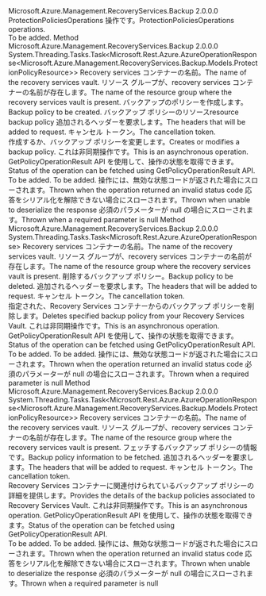 <Type Name="IProtectionPoliciesOperations" FullName="Microsoft.Azure.Management.RecoveryServices.Backup.IProtectionPoliciesOperations">
  <TypeSignature Language="C#" Value="public interface IProtectionPoliciesOperations" />
  <TypeSignature Language="ILAsm" Value=".class public interface auto ansi abstract IProtectionPoliciesOperations" />
  <TypeSignature Language="DocId" Value="T:Microsoft.Azure.Management.RecoveryServices.Backup.IProtectionPoliciesOperations" />
  <TypeSignature Language="VB.NET" Value="Public Interface IProtectionPoliciesOperations" />
  <TypeSignature Language="F#" Value="type IProtectionPoliciesOperations = interface" />
  <AssemblyInfo>
    <AssemblyName>Microsoft.Azure.Management.RecoveryServices.Backup</AssemblyName>
    <AssemblyVersion>2.0.0.0</AssemblyVersion>
  </AssemblyInfo>
  <Interfaces />
  <Docs>
    <summary>
            <span data-ttu-id="0d228-101">ProtectionPoliciesOperations 操作です。</span><span class="sxs-lookup"><span data-stu-id="0d228-101">ProtectionPoliciesOperations operations.</span></span>
            </summary>
    <remarks>To be added.</remarks>
  </Docs>
  <Members>
    <Member MemberName="CreateOrUpdateWithHttpMessagesAsync">
      <MemberSignature Language="C#" Value="public System.Threading.Tasks.Task&lt;Microsoft.Rest.Azure.AzureOperationResponse&lt;Microsoft.Azure.Management.RecoveryServices.Backup.Models.ProtectionPolicyResource&gt;&gt; CreateOrUpdateWithHttpMessagesAsync (string vaultName, string resourceGroupName, string policyName, Microsoft.Azure.Management.RecoveryServices.Backup.Models.ProtectionPolicyResource parameters, System.Collections.Generic.Dictionary&lt;string,System.Collections.Generic.List&lt;string&gt;&gt; customHeaders = null, System.Threading.CancellationToken cancellationToken = null);" />
      <MemberSignature Language="ILAsm" Value=".method public hidebysig newslot virtual instance class System.Threading.Tasks.Task`1&lt;class Microsoft.Rest.Azure.AzureOperationResponse`1&lt;class Microsoft.Azure.Management.RecoveryServices.Backup.Models.ProtectionPolicyResource&gt;&gt; CreateOrUpdateWithHttpMessagesAsync(string vaultName, string resourceGroupName, string policyName, class Microsoft.Azure.Management.RecoveryServices.Backup.Models.ProtectionPolicyResource parameters, class System.Collections.Generic.Dictionary`2&lt;string, class System.Collections.Generic.List`1&lt;string&gt;&gt; customHeaders, valuetype System.Threading.CancellationToken cancellationToken) cil managed" />
      <MemberSignature Language="DocId" Value="M:Microsoft.Azure.Management.RecoveryServices.Backup.IProtectionPoliciesOperations.CreateOrUpdateWithHttpMessagesAsync(System.String,System.String,System.String,Microsoft.Azure.Management.RecoveryServices.Backup.Models.ProtectionPolicyResource,System.Collections.Generic.Dictionary{System.String,System.Collections.Generic.List{System.String}},System.Threading.CancellationToken)" />
      <MemberSignature Language="F#" Value="abstract member CreateOrUpdateWithHttpMessagesAsync : string * string * string * Microsoft.Azure.Management.RecoveryServices.Backup.Models.ProtectionPolicyResource * System.Collections.Generic.Dictionary&lt;string, System.Collections.Generic.List&lt;string&gt;&gt; * System.Threading.CancellationToken -&gt; System.Threading.Tasks.Task&lt;Microsoft.Rest.Azure.AzureOperationResponse&lt;Microsoft.Azure.Management.RecoveryServices.Backup.Models.ProtectionPolicyResource&gt;&gt;" Usage="iProtectionPoliciesOperations.CreateOrUpdateWithHttpMessagesAsync (vaultName, resourceGroupName, policyName, parameters, customHeaders, cancellationToken)" />
      <MemberType>Method</MemberType>
      <AssemblyInfo>
        <AssemblyName>Microsoft.Azure.Management.RecoveryServices.Backup</AssemblyName>
        <AssemblyVersion>2.0.0.0</AssemblyVersion>
      </AssemblyInfo>
      <ReturnValue>
        <ReturnType>System.Threading.Tasks.Task&lt;Microsoft.Rest.Azure.AzureOperationResponse&lt;Microsoft.Azure.Management.RecoveryServices.Backup.Models.ProtectionPolicyResource&gt;&gt;</ReturnType>
      </ReturnValue>
      <Parameters>
        <Parameter Name="vaultName" Type="System.String" />
        <Parameter Name="resourceGroupName" Type="System.String" />
        <Parameter Name="policyName" Type="System.String" />
        <Parameter Name="parameters" Type="Microsoft.Azure.Management.RecoveryServices.Backup.Models.ProtectionPolicyResource" />
        <Parameter Name="customHeaders" Type="System.Collections.Generic.Dictionary&lt;System.String,System.Collections.Generic.List&lt;System.String&gt;&gt;" />
        <Parameter Name="cancellationToken" Type="System.Threading.CancellationToken" />
      </Parameters>
      <Docs>
        <param name="vaultName">
            <span data-ttu-id="0d228-102">Recovery services コンテナーの名前。</span><span class="sxs-lookup"><span data-stu-id="0d228-102">The name of the recovery services vault.</span></span>
            </param>
        <param name="resourceGroupName">
            <span data-ttu-id="0d228-103">リソース グループが、recovery services コンテナーの名前が存在します。</span><span class="sxs-lookup"><span data-stu-id="0d228-103">The name of the resource group where the recovery services vault is present.</span></span>
            </param>
        <param name="policyName">
            <span data-ttu-id="0d228-104">バックアップのポリシーを作成します。</span><span class="sxs-lookup"><span data-stu-id="0d228-104">Backup policy to be created.</span></span>
            </param>
        <param name="parameters">
            <span data-ttu-id="0d228-105">バックアップ ポリシーのリソース</span><span class="sxs-lookup"><span data-stu-id="0d228-105">resource backup policy</span></span>
            </param>
        <param name="customHeaders">
            <span data-ttu-id="0d228-106">追加されるヘッダーを要求します。</span><span class="sxs-lookup"><span data-stu-id="0d228-106">The headers that will be added to request.</span></span>
            </param>
        <param name="cancellationToken">
            <span data-ttu-id="0d228-107">キャンセル トークン。</span><span class="sxs-lookup"><span data-stu-id="0d228-107">The cancellation token.</span></span>
            </param>
        <summary>
            <span data-ttu-id="0d228-108">作成するか、バックアップ ポリシーを変更します。</span><span class="sxs-lookup"><span data-stu-id="0d228-108">Creates or modifies a backup policy.</span></span> <span data-ttu-id="0d228-109">これは非同期操作です。</span><span class="sxs-lookup"><span data-stu-id="0d228-109">This is an asynchronous operation.</span></span> <span data-ttu-id="0d228-110">GetPolicyOperationResult API を使用して、操作の状態を取得できます。</span><span class="sxs-lookup"><span data-stu-id="0d228-110">Status of the operation can be fetched using GetPolicyOperationResult API.</span></span>
            </summary>
        <returns>To be added.</returns>
        <remarks>To be added.</remarks>
        <exception cref="T:Microsoft.Rest.Azure.CloudException">
            <span data-ttu-id="0d228-111">操作には、無効な状態コードが返された場合にスローされます。</span><span class="sxs-lookup"><span data-stu-id="0d228-111">Thrown when the operation returned an invalid status code</span></span>
            </exception>
        <exception cref="T:Microsoft.Rest.SerializationException">
            <span data-ttu-id="0d228-112">応答をシリアル化を解除できない場合にスローされます。</span><span class="sxs-lookup"><span data-stu-id="0d228-112">Thrown when unable to deserialize the response</span></span>
            </exception>
        <exception cref="T:Microsoft.Rest.ValidationException">
            <span data-ttu-id="0d228-113">必須のパラメーターが null の場合にスローされます。</span><span class="sxs-lookup"><span data-stu-id="0d228-113">Thrown when a required parameter is null</span></span>
            </exception>
      </Docs>
    </Member>
    <Member MemberName="DeleteWithHttpMessagesAsync">
      <MemberSignature Language="C#" Value="public System.Threading.Tasks.Task&lt;Microsoft.Rest.Azure.AzureOperationResponse&gt; DeleteWithHttpMessagesAsync (string vaultName, string resourceGroupName, string policyName, System.Collections.Generic.Dictionary&lt;string,System.Collections.Generic.List&lt;string&gt;&gt; customHeaders = null, System.Threading.CancellationToken cancellationToken = null);" />
      <MemberSignature Language="ILAsm" Value=".method public hidebysig newslot virtual instance class System.Threading.Tasks.Task`1&lt;class Microsoft.Rest.Azure.AzureOperationResponse&gt; DeleteWithHttpMessagesAsync(string vaultName, string resourceGroupName, string policyName, class System.Collections.Generic.Dictionary`2&lt;string, class System.Collections.Generic.List`1&lt;string&gt;&gt; customHeaders, valuetype System.Threading.CancellationToken cancellationToken) cil managed" />
      <MemberSignature Language="DocId" Value="M:Microsoft.Azure.Management.RecoveryServices.Backup.IProtectionPoliciesOperations.DeleteWithHttpMessagesAsync(System.String,System.String,System.String,System.Collections.Generic.Dictionary{System.String,System.Collections.Generic.List{System.String}},System.Threading.CancellationToken)" />
      <MemberSignature Language="F#" Value="abstract member DeleteWithHttpMessagesAsync : string * string * string * System.Collections.Generic.Dictionary&lt;string, System.Collections.Generic.List&lt;string&gt;&gt; * System.Threading.CancellationToken -&gt; System.Threading.Tasks.Task&lt;Microsoft.Rest.Azure.AzureOperationResponse&gt;" Usage="iProtectionPoliciesOperations.DeleteWithHttpMessagesAsync (vaultName, resourceGroupName, policyName, customHeaders, cancellationToken)" />
      <MemberType>Method</MemberType>
      <AssemblyInfo>
        <AssemblyName>Microsoft.Azure.Management.RecoveryServices.Backup</AssemblyName>
        <AssemblyVersion>2.0.0.0</AssemblyVersion>
      </AssemblyInfo>
      <ReturnValue>
        <ReturnType>System.Threading.Tasks.Task&lt;Microsoft.Rest.Azure.AzureOperationResponse&gt;</ReturnType>
      </ReturnValue>
      <Parameters>
        <Parameter Name="vaultName" Type="System.String" />
        <Parameter Name="resourceGroupName" Type="System.String" />
        <Parameter Name="policyName" Type="System.String" />
        <Parameter Name="customHeaders" Type="System.Collections.Generic.Dictionary&lt;System.String,System.Collections.Generic.List&lt;System.String&gt;&gt;" />
        <Parameter Name="cancellationToken" Type="System.Threading.CancellationToken" />
      </Parameters>
      <Docs>
        <param name="vaultName">
            <span data-ttu-id="0d228-114">Recovery services コンテナーの名前。</span><span class="sxs-lookup"><span data-stu-id="0d228-114">The name of the recovery services vault.</span></span>
            </param>
        <param name="resourceGroupName">
            <span data-ttu-id="0d228-115">リソース グループが、recovery services コンテナーの名前が存在します。</span><span class="sxs-lookup"><span data-stu-id="0d228-115">The name of the resource group where the recovery services vault is present.</span></span>
            </param>
        <param name="policyName">
            <span data-ttu-id="0d228-116">削除するバックアップ ポリシー。</span><span class="sxs-lookup"><span data-stu-id="0d228-116">Backup policy to be deleted.</span></span>
            </param>
        <param name="customHeaders">
            <span data-ttu-id="0d228-117">追加されるヘッダーを要求します。</span><span class="sxs-lookup"><span data-stu-id="0d228-117">The headers that will be added to request.</span></span>
            </param>
        <param name="cancellationToken">
            <span data-ttu-id="0d228-118">キャンセル トークン。</span><span class="sxs-lookup"><span data-stu-id="0d228-118">The cancellation token.</span></span>
            </param>
        <summary>
            <span data-ttu-id="0d228-119">指定された、Recovery Services コンテナーからのバックアップ ポリシーを削除します。</span><span class="sxs-lookup"><span data-stu-id="0d228-119">Deletes specified backup policy from your Recovery Services Vault.</span></span>
            <span data-ttu-id="0d228-120">これは非同期操作です。</span><span class="sxs-lookup"><span data-stu-id="0d228-120">This is an asynchronous operation.</span></span> <span data-ttu-id="0d228-121">GetPolicyOperationResult API を使用して、操作の状態を取得できます。</span><span class="sxs-lookup"><span data-stu-id="0d228-121">Status of the operation can be fetched using GetPolicyOperationResult API.</span></span>
            </summary>
        <returns>To be added.</returns>
        <remarks>To be added.</remarks>
        <exception cref="T:Microsoft.Rest.Azure.CloudException">
            <span data-ttu-id="0d228-122">操作には、無効な状態コードが返された場合にスローされます。</span><span class="sxs-lookup"><span data-stu-id="0d228-122">Thrown when the operation returned an invalid status code</span></span>
            </exception>
        <exception cref="T:Microsoft.Rest.ValidationException">
            <span data-ttu-id="0d228-123">必須のパラメーターが null の場合にスローされます。</span><span class="sxs-lookup"><span data-stu-id="0d228-123">Thrown when a required parameter is null</span></span>
            </exception>
      </Docs>
    </Member>
    <Member MemberName="GetWithHttpMessagesAsync">
      <MemberSignature Language="C#" Value="public System.Threading.Tasks.Task&lt;Microsoft.Rest.Azure.AzureOperationResponse&lt;Microsoft.Azure.Management.RecoveryServices.Backup.Models.ProtectionPolicyResource&gt;&gt; GetWithHttpMessagesAsync (string vaultName, string resourceGroupName, string policyName, System.Collections.Generic.Dictionary&lt;string,System.Collections.Generic.List&lt;string&gt;&gt; customHeaders = null, System.Threading.CancellationToken cancellationToken = null);" />
      <MemberSignature Language="ILAsm" Value=".method public hidebysig newslot virtual instance class System.Threading.Tasks.Task`1&lt;class Microsoft.Rest.Azure.AzureOperationResponse`1&lt;class Microsoft.Azure.Management.RecoveryServices.Backup.Models.ProtectionPolicyResource&gt;&gt; GetWithHttpMessagesAsync(string vaultName, string resourceGroupName, string policyName, class System.Collections.Generic.Dictionary`2&lt;string, class System.Collections.Generic.List`1&lt;string&gt;&gt; customHeaders, valuetype System.Threading.CancellationToken cancellationToken) cil managed" />
      <MemberSignature Language="DocId" Value="M:Microsoft.Azure.Management.RecoveryServices.Backup.IProtectionPoliciesOperations.GetWithHttpMessagesAsync(System.String,System.String,System.String,System.Collections.Generic.Dictionary{System.String,System.Collections.Generic.List{System.String}},System.Threading.CancellationToken)" />
      <MemberSignature Language="F#" Value="abstract member GetWithHttpMessagesAsync : string * string * string * System.Collections.Generic.Dictionary&lt;string, System.Collections.Generic.List&lt;string&gt;&gt; * System.Threading.CancellationToken -&gt; System.Threading.Tasks.Task&lt;Microsoft.Rest.Azure.AzureOperationResponse&lt;Microsoft.Azure.Management.RecoveryServices.Backup.Models.ProtectionPolicyResource&gt;&gt;" Usage="iProtectionPoliciesOperations.GetWithHttpMessagesAsync (vaultName, resourceGroupName, policyName, customHeaders, cancellationToken)" />
      <MemberType>Method</MemberType>
      <AssemblyInfo>
        <AssemblyName>Microsoft.Azure.Management.RecoveryServices.Backup</AssemblyName>
        <AssemblyVersion>2.0.0.0</AssemblyVersion>
      </AssemblyInfo>
      <ReturnValue>
        <ReturnType>System.Threading.Tasks.Task&lt;Microsoft.Rest.Azure.AzureOperationResponse&lt;Microsoft.Azure.Management.RecoveryServices.Backup.Models.ProtectionPolicyResource&gt;&gt;</ReturnType>
      </ReturnValue>
      <Parameters>
        <Parameter Name="vaultName" Type="System.String" />
        <Parameter Name="resourceGroupName" Type="System.String" />
        <Parameter Name="policyName" Type="System.String" />
        <Parameter Name="customHeaders" Type="System.Collections.Generic.Dictionary&lt;System.String,System.Collections.Generic.List&lt;System.String&gt;&gt;" />
        <Parameter Name="cancellationToken" Type="System.Threading.CancellationToken" />
      </Parameters>
      <Docs>
        <param name="vaultName">
            <span data-ttu-id="0d228-124">Recovery services コンテナーの名前。</span><span class="sxs-lookup"><span data-stu-id="0d228-124">The name of the recovery services vault.</span></span>
            </param>
        <param name="resourceGroupName">
            <span data-ttu-id="0d228-125">リソース グループが、recovery services コンテナーの名前が存在します。</span><span class="sxs-lookup"><span data-stu-id="0d228-125">The name of the resource group where the recovery services vault is present.</span></span>
            </param>
        <param name="policyName">
            <span data-ttu-id="0d228-126">フェッチするバックアップ ポリシーの情報です。</span><span class="sxs-lookup"><span data-stu-id="0d228-126">Backup policy information to be fetched.</span></span>
            </param>
        <param name="customHeaders">
            <span data-ttu-id="0d228-127">追加されるヘッダーを要求します。</span><span class="sxs-lookup"><span data-stu-id="0d228-127">The headers that will be added to request.</span></span>
            </param>
        <param name="cancellationToken">
            <span data-ttu-id="0d228-128">キャンセル トークン。</span><span class="sxs-lookup"><span data-stu-id="0d228-128">The cancellation token.</span></span>
            </param>
        <summary>
            <span data-ttu-id="0d228-129">Recovery Services コンテナーに関連付けられているバックアップ ポリシーの詳細を提供します。</span><span class="sxs-lookup"><span data-stu-id="0d228-129">Provides the details of the backup policies associated to Recovery Services Vault.</span></span> <span data-ttu-id="0d228-130">これは非同期操作です。</span><span class="sxs-lookup"><span data-stu-id="0d228-130">This is an asynchronous operation.</span></span> <span data-ttu-id="0d228-131">GetPolicyOperationResult API を使用して、操作の状態を取得できます。</span><span class="sxs-lookup"><span data-stu-id="0d228-131">Status of the operation can be fetched using GetPolicyOperationResult API.</span></span>
            </summary>
        <returns>To be added.</returns>
        <remarks>To be added.</remarks>
        <exception cref="T:Microsoft.Rest.Azure.CloudException">
            <span data-ttu-id="0d228-132">操作には、無効な状態コードが返された場合にスローされます。</span><span class="sxs-lookup"><span data-stu-id="0d228-132">Thrown when the operation returned an invalid status code</span></span>
            </exception>
        <exception cref="T:Microsoft.Rest.SerializationException">
            <span data-ttu-id="0d228-133">応答をシリアル化を解除できない場合にスローされます。</span><span class="sxs-lookup"><span data-stu-id="0d228-133">Thrown when unable to deserialize the response</span></span>
            </exception>
        <exception cref="T:Microsoft.Rest.ValidationException">
            <span data-ttu-id="0d228-134">必須のパラメーターが null の場合にスローされます。</span><span class="sxs-lookup"><span data-stu-id="0d228-134">Thrown when a required parameter is null</span></span>
            </exception>
      </Docs>
    </Member>
  </Members>
</Type>